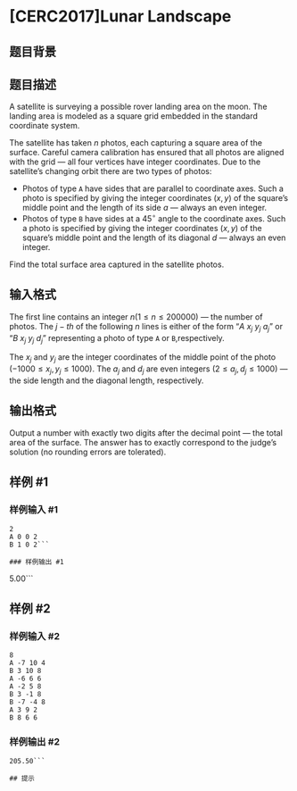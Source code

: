 # [CERC2017]Lunar Landscape

## 题目背景



## 题目描述

A satellite is surveying a possible rover landing area on the moon. The landing area is modeled as a square grid embedded in the standard coordinate system.

The satellite has taken $n$ photos, each capturing a square area of the surface. Careful camera calibration has ensured that all photos are aligned with the grid — all four vertices have integer coordinates. Due to the satellite’s changing orbit there are two types of photos:
   - Photos of type ``A`` have sides that are parallel to coordinate axes. Such a photo is specified by giving the integer coordinates $(x, y)$ of the square’s middle point and the length of its side $a$ — always an even integer.
   - Photos of type ``B`` have sides at a $45^{\circ}$ angle to the coordinate axes. Such a photo is specified by giving the integer coordinates $(x, y)$ of the square’s middle point and the length of its diagonal $d$ — always an even integer.

Find the total surface area captured in the satellite photos.


## 输入格式

The first line contains an integer $n(1 \le n \le 200 000)$ — the number of photos. The $j-th$ of the following $n$ lines is either of the form “$A \ x_j \ y_j  \ a_j$” or “$B \ x_j \ y_j \ d_j$” representing a photo of type ``A`` or ``B``,respectively.

The $x_j$ and $y_j$ are the integer coordinates of the middle point of the photo $(-1 000 \le x_j, y_j \le 1 000)$. The $a_j$ and $d_j$ are even integers $(2 \le a_j, d_j \le 1 000)$ — the side length and the diagonal length, respectively.

## 输出格式

Output a number with exactly two digits after the decimal point — the total area of the surface. The answer has to exactly correspond to the judge’s solution (no rounding errors are tolerated).

## 样例 #1

### 样例输入 #1
```
2
A 0 0 2
B 1 0 2```

### 样例输出 #1

```
5.00```

## 样例 #2

### 样例输入 #2
```
8
A -7 10 4
B 3 10 8
A -6 6 6
A -2 5 8
B 3 -1 8
B -7 -4 8
A 3 9 2
B 8 6 6
```

### 样例输出 #2

```
205.50```

## 提示



